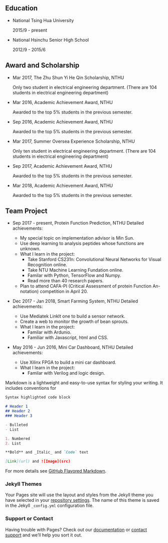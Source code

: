 ## Education

* National Tsing Hua University
  
  2015/9 - present

* National Hsinchu Senior High School
  
  2012/9 - 2015/6

## Award and Scholarship

* Mar 2017, The Zhu Shun Yi He Qin Scholarship, NTHU

  Only two student in electrical engineering department. (There are 104 students in electrical engineering department)

* Mar 2016, Academic Achievement Award, NTHU

  Awarded to the top 5% students in the previous semester.

* Sep 2016, Academic Achievement Award, NTHU

  Awarded to the top 5% students in the previous semester.

* Mar 2017, Summer Oversea Experience Scholarship, NTHU

  Only ten student in electrical engineering department. (There are 104 students in electrical engineering department)

* Sep 2017, Academic Achievement Award, NTHU

  Awarded to the top 5% students in the previous semester.

* Mar 2018, Academic Achievement Award, NTHU

  Awarded to the top 5% students in the previous semester.

## Team Project

* Sep 2017 - present, Protein Function Prediction, NTHU
  Detailed achievements:
  * My special topic on implementation advisor is Min Sun.
  * Use deep learning to analysis peptides whose functions are unknown.
  * What I learn in the project:
    - Take Stanford CS231n: Convolutional Neural Networks for Visual Recognition online.
    - Take NTU Machine Learning Fundation online.
    - Familar with Python, TensorFlow and Numpy.
    - Read more than 40 research papers.
  * Plan to attend CAFA-PI (Critical Assessment of protein Function An-
  notation) competition in April 20.
  
* Dec 2017 - Jan 2018, Smart Farming System, NTHU
  Detailed achievements:
  * Use Mediatek LinkIt one to build a sensor network.
  * Create a web to monitor the growth of bean sprouts.
  * What I learn in the project:
    - Familar with Ardunio.
    - Familiar with Javascript, html and CSS.
    
* May 2016 - Jun 2016, Mini Car Dashboard, NTHU
  Detailed achievements:
  * Use Xilinx FPGA to build a mini car dashboard.
  * What I learn in the project:
    - Familar with Verilog and logic design.



Markdown is a lightweight and easy-to-use syntax for styling your writing. It includes conventions for

```markdown
Syntax highlighted code block

# Header 1
## Header 2
### Header 3

- Bulleted
- List

1. Numbered
2. List

**Bold** and _Italic_ and `Code` text

[Link](url) and ![Image](src)
```

For more details see [GitHub Flavored Markdown](https://guides.github.com/features/mastering-markdown/).

### Jekyll Themes

Your Pages site will use the layout and styles from the Jekyll theme you have selected in your [repository settings](https://github.com/WeiChengTseng/WeiChengTseng.github.io/settings). The name of this theme is saved in the Jekyll `_config.yml` configuration file.

### Support or Contact

Having trouble with Pages? Check out our [documentation](https://help.github.com/categories/github-pages-basics/) or [contact support](https://github.com/contact) and we’ll help you sort it out.
